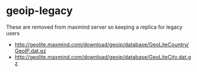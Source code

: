 # geoip-legacy

These are removed from maxmind server so keeping a replica for legacy users
- http://geolite.maxmind.com/download/geoip/database/GeoLiteCountry/GeoIP.dat.gz
- http://geolite.maxmind.com/download/geoip/database/GeoLiteCity.dat.gz
